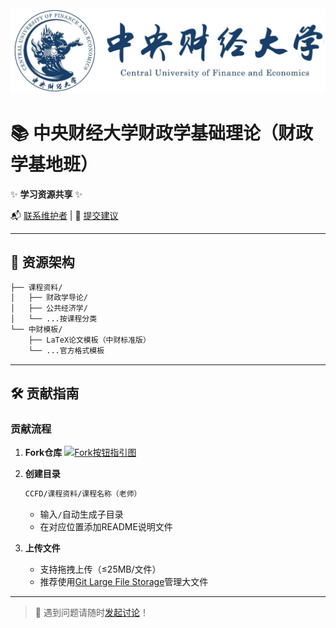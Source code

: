 <div align="center">
  <img src="https://github.com/luzhiyu-econ/CCFD/blob/main/zhongcai.png" alt="中财校徽">
</div>

# 📚 中央财经大学财政学基础理论（财政学基地班）

✨ **学习资源共享** ✨

📬 [联系维护者](mailto:mark.lu589698@outlook.com) | 📝 [提交建议](https://github.com/luzhiyu-econ/CCFD/issues)



---

## 📂 资源架构
```bash
├── 课程资料/
│   ├── 财政学导论/
│   ├── 公共经济学/
│   └── ...按课程分类
└── 中财模板/
    ├── LaTeX论文模板（中财标准版）
    └── ...官方格式模板
```

---

## 🛠️ 贡献指南

### 贡献流程
1. **Fork仓库**
   [![Fork按钮指引图](https://img.icons8.com/fluency/48/000000/code-fork.png)](https://docs.github.com/get-started/quickstart/fork-a-repo)

2. **创建目录**
   ```bash
   CCFD/课程资料/课程名称（老师）
   ```
   - 输入`/`自动生成子目录
   - 在对应位置添加README说明文件

3. **上传文件**
   - 支持拖拽上传（≤25MB/文件）
   - 推荐使用[Git Large File Storage](https://git-lfs.github.com/)管理大文件

---


> 🌱 遇到问题请随时[发起讨论](https://github.com/luzhiyu-econ/CCFD/discussions)！
